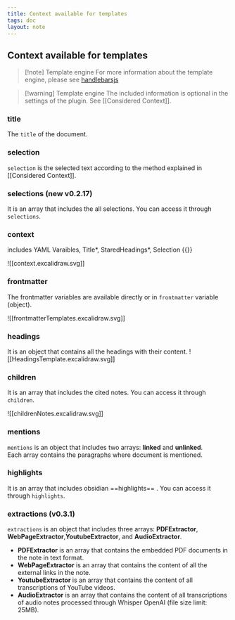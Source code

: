 ```yaml
---
title: Context available for templates
tags: doc
layout: note 
---
```


## Context available for templates 


> [!note] Template engine
> For more information about the template engine, please see [handlebarsjs](https://handlebarsjs.com/)

> [!warning] Template engine
> The included information is optional in the settings of the plugin. See [[Considered Context]].
 

### title
The `title` of the document.  

### selection 
`selection` is the selected text according to the method explained in [[Considered Context]].

### selections (new v0.2.17) 
It is an array that includes the all selections. You can access it through `selections`.

### context 
includes YAML Varaibles, Title*, StaredHeadings*, Selection {{}}

![[context.excalidraw.svg]]
### frontmatter
The frontmatter variables are available directly or in `frontmatter`  variable (object). 

![[frontmatterTemplates.excalidraw.svg]]
### headings
It is an object that contains all the headings with their content.
![[HeadingsTemplate.excalidraw.svg]]

### children
It is an array that includes the cited notes. You can access it through `children`.  

![[childrenNotes.excalidraw.svg]]

### mentions
`mentions` is an object that includes two arrays: **linked** and **unlinked**.  
Each array contains the paragraphs where document is mentioned. 

### highlights
It is an array that includes obsidian ==highlights== .  You can access it through `highlights`.

### extractions (v0.3.1)
`extractions` is an object that includes three arrays: **PDFExtractor**, **WebPageExtractor**,**YoutubeExtractor**, and **AudioExtractor**.  
* **PDFExtractor** is an array that contains the embedded PDF documents in the note in text format.
* **WebPageExtractor** is an array that contains the content of all the external links in the note.
* **YoutubeExtractor** is an array that contains the content of all transcriptions of YouTube videos.
* **AudioExtractor** is an array that contains the content of all transcriptions of audio notes processed through Whisper OpenAI (file size limit: 25MB).